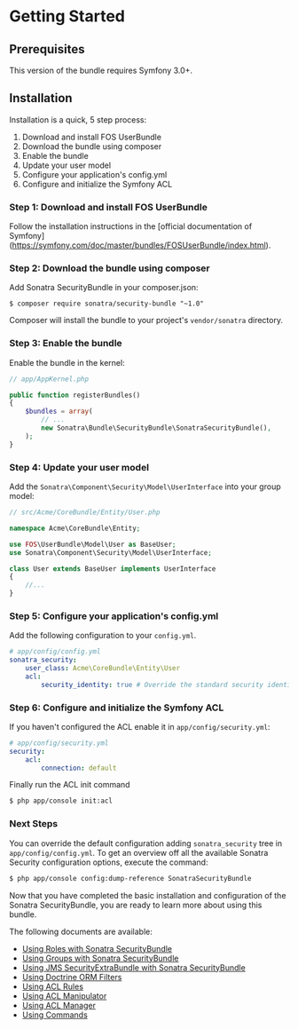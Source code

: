 Getting Started
===============

## Prerequisites

This version of the bundle requires Symfony 3.0+.

## Installation

Installation is a quick, 5 step process:

1. Download and install FOS UserBundle
2. Download the bundle using composer
3. Enable the bundle
4. Update your user model
5. Configure your application's config.yml
6. Configure and initialize the Symfony ACL

### Step 1: Download and install FOS UserBundle

Follow the installation instructions in the [official documentation of Symfony]
(https://symfony.com/doc/master/bundles/FOSUserBundle/index.html).

### Step 2: Download the bundle using composer

Add Sonatra SecurityBundle in your composer.json:

```
$ composer require sonatra/security-bundle "~1.0"
```

Composer will install the bundle to your project's `vendor/sonatra` directory.

### Step 3: Enable the bundle

Enable the bundle in the kernel:

```php
// app/AppKernel.php

public function registerBundles()
{
    $bundles = array(
        // ...
        new Sonatra\Bundle\SecurityBundle\SonatraSecurityBundle(),
    );
}
```

### Step 4: Update your user model

Add the `Sonatra\Component\Security\Model\UserInterface` into your group model:

```php
// src/Acme/CoreBundle/Entity/User.php

namespace Acme\CoreBundle\Entity;

use FOS\UserBundle\Model\User as BaseUser;
use Sonatra\Component\Security\Model\UserInterface;

class User extends BaseUser implements UserInterface
{
    //...
}
```

### Step 5: Configure your application's config.yml

Add the following configuration to your `config.yml`.

```yaml
# app/config/config.yml
sonatra_security:
    user_class: Acme\CoreBundle\Entity\User
    acl:
        security_identity: true # Override the standard security identity retrieval strategy (default true)
```

### Step 6: Configure and initialize the Symfony ACL

If you haven't configured the ACL enable it in `app/config/security.yml`:

```yaml
# app/config/security.yml
security:
    acl:
        connection: default
```

Finally run the ACL init command

```bash
$ php app/console init:acl
```

### Next Steps

You can override the default configuration adding `sonatra_security` tree in `app/config/config.yml`.
To get an overview off all the available Sonatra Security configuration options, execute the command:

```bash
$ php app/console config:dump-reference SonatraSecurityBundle
```

Now that you have completed the basic installation and configuration of the
Sonatra SecurityBundle, you are ready to learn more about using this bundle.

The following documents are available:

- [Using Roles with Sonatra SecurityBundle](roles.md)
- [Using Groups with Sonatra SecurityBundle](groups.md)
- [Using JMS SecurityExtraBundle with Sonatra SecurityBundle](jms.md)
- [Using Doctrine ORM Filters](orm_filters.md)
- [Using ACL Rules](acl_rules.md)
- [Using ACL Manipulator](acl_manipulator.md)
- [Using ACL Manager](acl_manager.md)
- [Using Commands](commands.md)
